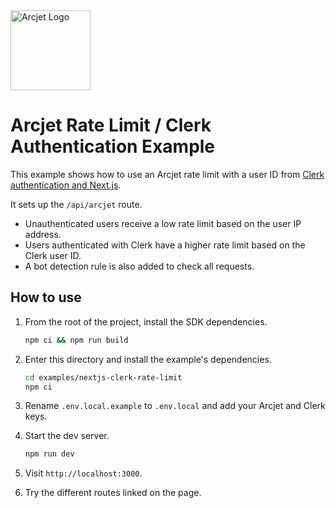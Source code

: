 <a href="https://arcjet.com" target="_arcjet-home">
  <picture>
    <source media="(prefers-color-scheme: dark)" srcset="https://arcjet.com/logo/arcjet-dark-lockup-voyage-horizontal.svg">
    <img src="https://arcjet.com/logo/arcjet-light-lockup-voyage-horizontal.svg" alt="Arcjet Logo" height="128" width="auto">
  </picture>
</a>

# Arcjet Rate Limit / Clerk Authentication Example

This example shows how to use an Arcjet rate limit with a user ID from [Clerk
authentication and Next.js](https://clerk.com/docs/quickstarts/nextjs).

It sets up the `/api/arcjet` route.

* Unauthenticated users receive a low rate limit based on the user IP address.
* Users authenticated with Clerk have a higher rate limit based on the Clerk
  user ID.
* A bot detection rule is also added to check all requests.

## How to use

1. From the root of the project, install the SDK dependencies.

   ```bash
   npm ci && npm run build
   ```

2. Enter this directory and install the example's dependencies.

   ```bash
   cd examples/nextjs-clerk-rate-limit
   npm ci
   ```

3. Rename `.env.local.example` to `.env.local` and add your Arcjet and Clerk
   keys.

4. Start the dev server.

   ```bash
   npm run dev
   ```

5. Visit `http://localhost:3000`.
6. Try the different routes linked on the page.
